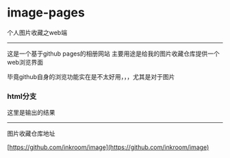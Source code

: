# image-pages
个人图片收藏之web端

---
这是一个基于github pages的相册网站
主要用途是给我的图片收藏仓库提供一个web浏览界面

毕竟github自身的浏览功能实在是不太好用，，，尤其是对于图片


### html分支

这里是输出的结果

--- 
图片收藏仓库地址

[https://github.com/inkroom/image](https://github.com/inkroom/image)

